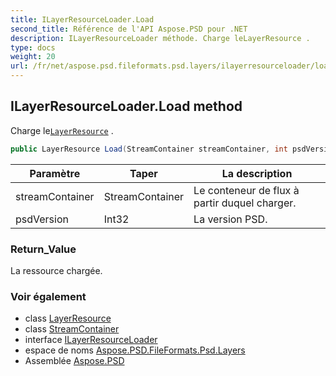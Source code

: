 ```yaml
---
title: ILayerResourceLoader.Load
second_title: Référence de l'API Aspose.PSD pour .NET
description: ILayerResourceLoader méthode. Charge leLayerResource .
type: docs
weight: 20
url: /fr/net/aspose.psd.fileformats.psd.layers/ilayerresourceloader/load/
---
```

## ILayerResourceLoader.Load method

Charge le[`LayerResource`](../../layerresource/) .

```csharp
public LayerResource Load(StreamContainer streamContainer, int psdVersion)
```

| Paramètre | Taper | La description |
| --- | --- | --- |
| streamContainer | StreamContainer | Le conteneur de flux à partir duquel charger. |
| psdVersion | Int32 | La version PSD. |

### Return_Value

La ressource chargée.

### Voir également

* class [LayerResource](../../layerresource/)
* class [StreamContainer](../../../aspose.psd/streamcontainer/)
* interface [ILayerResourceLoader](../)
* espace de noms [Aspose.PSD.FileFormats.Psd.Layers](../../ilayerresourceloader/)
* Assemblée [Aspose.PSD](../../../)


